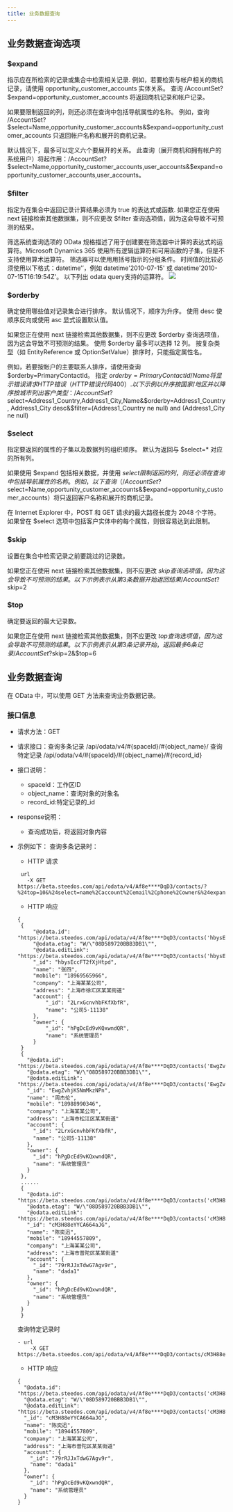 ```yaml
---
title: 业务数据查询
---
```


## 业务数据查询选项
### $expand
指示应在所检索的记录或集合中检索相关记录.
例如，若要检索与帐户相关的商机记录，请使用 opportunity_customer_accounts 实体关系。 查询 /AccountSet?$expand=opportunity_customer_accounts 将返回商机记录和帐户记录。

如果要限制返回的列，则还必须在查询中包括导航属性的名称。 例如，查询 /AccountSet?$select=Name,opportunity_customer_accounts&$expand=opportunity_customer_accounts 只返回帐户名称和展开的商机记录。

默认情况下，最多可以定义六个要展开的关系。 此查询（展开商机和拥有帐户的系统用户）将起作用：/AccountSet?$select=Name,opportunity_customer_accounts,user_accounts&$expand=opportunity_customer_accounts,user_accounts。

### $filter
指定为在集合中返回记录计算结果必须为 true 的表达式或函数.
如果您正在使用 next 链接检索其他数据集，则不应更改 $filter 查询选项值，因为这会导致不可预测的结果。

筛选系统查询选项的 OData 规格描述了用于创建要在筛选器中计算的表达式的运算符。Microsoft Dynamics 365 使用所有逻辑运算符和可用函数的子集，但是不支持使用算术运算符。 筛选器可以使用用括号指示的分组条件。 时间值的比较必须使用以下格式：datetime’<time value>’，例如 datetime'2010-07-15' 或 datetime'2010-07-15T16:19:54Z'。
以下列出 odata query支持的运算符。
	![](assets/filter.png)

### $orderby
确定使用哪些值对记录集合进行排序。 默认情况下，顺序为升序。 使用 desc 使顺序反向或使用 asc 显式设置默认值。

如果您正在使用 next 链接检索其他数据集，则不应更改 $orderby 查询选项值，因为这会导致不可预测的结果。
使用 $orderby 最多可以选择 12 列。
按复杂类型（如 EntityReference 或 OptionSetValue）排序时，只能指定属性名。 


例如，若要按帐户的主要联系人排序，请使用查询 $orderby=PrimaryContactId。 指定 $orderby=PrimaryContactId/Name 将显示错误请求 HTTP 错误（HTTP 错误代码 400）.
以下示例以升序按国家/地区并以降序按城市列出客户类型：
    /AccountSet?$select=Address1_Country,Address1_City,Name&$orderby=Address1_Country,                  Address1_City desc&$filter=(Address1_Country ne null) and (Address1_City ne null)

### $select
指定要返回的属性的子集以及数据列的组织顺序。 默认为返回与 $select=* 对应的所有列。

如果使用 $expand 包括相关数据，并使用 $select 限制返回的列，则还必须在查询中包括导航属性的名称。 例如，以下查询（/AccountSet?$select=Name,opportunity_customer_accounts&$expand=opportunity_customer_accounts）将只返回客户名称和展开的商机记录。

在 Internet Explorer 中，POST 和 GET 请求的最大路径长度为 2048 个字符。 如果曾在 $select 选项中包括客户实体中的每个属性，则很容易达到此限制。

### $skip
设置在集合中检索记录之前要跳过的记录数。

如果您正在使用 next 链接检索其他数据集，则不应更改 $skip 查询选项值，因为这会导致不可预测的结果。
以下示例表示从第3条数据开始返回结果
    /AccountSet?$skip=2

### $top
确定要返回的最大记录数。

如果您正在使用 next 链接检索其他数据集，则不应更改 $top 查询选项值，因为这会导致不可预测的结果。
以下示例表示从第3条记录开始，返回最多6条记录
    /AccountSet?$skip=2&$top=6

## 业务数据查询
在 OData 中，可以使用 GET 方法来查询业务数据记录。

### 接口信息

 - 请求方法：GET

 - 请求接口：查询多条记录 /api/odata/v4/#{spaceId}/#{object_name}/
 			查询特定记录 /api/odata/v4/#{spaceId}/#{object_name}/#{record_id}

 - 接口说明：
   - spaceId：工作区ID
   - object_name：查询对象的对象名
   - record_id:特定记录的_id
 - response说明：
   - 查询成功后，将返回对象内容

 - 示例如下：
   查询多条记录时：
   - HTTP 请求

   ```
    url 
      -X GET https://beta.steedos.com/api/odata/v4/Af8e****DqD3/contacts/?%24top=10&%24select=name%2Caccount%2Cemail%2Cphone%2Cowner&%24expand=account(%24select%3Dname)%2Cowner(%24select%3Dname)&%24count=true
   ```

   - HTTP 响应

   ```
   {
    {
        "@odata.id": "https://beta.steedos.com/api/odata/v4/Af8e****DqD3/contacts('hbysEccFT2fXjHtpd')",
        "@odata.etag": "W/\"08D589720BBB3DB1\"",
        "@odata.editLink": "https://beta.steedos.com/api/odata/v4/Af8e****DqD3/contacts('hbysEccFT2fXjHtpd')",
        "_id": "hbysEccFT2fXjHtpd",
        "name": "张四",
        "mobile": "18969565966",
        "company": "上海某某公司",
        "address": "上海市徐汇区某某街道"
        "account": {
	        "_id": "2LrxGcnvhbFKfXbfR",
	        "name": "公司5·11138"
      	},
      	"owner": {
	        "_id": "hPgDcEd9vKQxwndQR",
	        "name": "系统管理员"
      	}
    }
    {
      "@odata.id": "https://beta.steedos.com/api/odata/v4/Af8e****DqD3/contacts('EwgZvhjKSNmMkzNPn')",
      "@odata.etag": "W/\"08D589720BBB3DB1\"",
      "@odata.editLink": "https://beta.steedos.com/api/odata/v4/Af8e****DqD3/contacts('EwgZvhjKSNmMkzNPn')",
      "_id": "EwgZvhjKSNmMkzNPn",
      "name": "周杰伦",
      "mobile": "18988990346",
      "company": "上海某某公司",
      "address": "上海市松江区某某街道"
      "account": {
        "_id": "2LrxGcnvhbFKfXbfR",
        "name": "公司5·11138"
      },
      "owner": {
        "_id": "hPgDcEd9vKQxwndQR",
        "name": "系统管理员"
      }
    },
    ......
    {
      "@odata.id": "https://beta.steedos.com/api/odata/v4/Af8e****DqD3/contacts('cM3H88eYYCA664aJG')",
      "@odata.etag": "W/\"08D589720BBB3DB1\"",
      "@odata.editLink": "https://beta.steedos.com/api/odata/v4/Af8e****DqD3/contacts('cM3H88eYYCA664aJG')",
      "_id": "cM3H88eYYCA664aJG",
      "name": "陈奕迅",
      "mobile": "18944557809",
      "company": "上海某某公司",
      "address": "上海市普陀区某某街道"
      "account": {
        "_id": "79rRJJxTdwG7Agv9r",
        "name": "dada1"
      },
      "owner": {
        "_id": "hPgDcEd9vKQxwndQR",
        "name": "系统管理员"
      }
    }
	}
	```
	查询特定记录时
	```
	- url
		-X GET https://beta.steedos.com/api/odata/v4/Af8e****DqD3/contacts/cM3H88eYYCA664aJG
	```
	- HTTP 响应
	```
	{
      "@odata.id": "https://beta.steedos.com/api/odata/v4/Af8e****DqD3/contacts('cM3H88eYYCA664aJG')",
      "@odata.etag": "W/\"08D589720BBB3DB1\"",
      "@odata.editLink": "https://beta.steedos.com/api/odata/v4/Af8e****DqD3/contacts('cM3H88eYYCA664aJG')",
      "_id": "cM3H88eYYCA664aJG",
      "name": "陈奕迅",
      "mobile": "18944557809",
      "company": "上海某某公司",
      "address": "上海市普陀区某某街道"
      "account": {
        "_id": "79rRJJxTdwG7Agv9r",
        "name": "dada1"
      },
      "owner": {
        "_id": "hPgDcEd9vKQxwndQR",
        "name": "系统管理员"
      }
    }
    ```